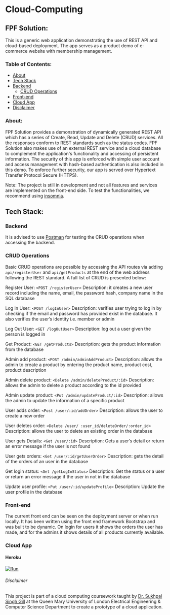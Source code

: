 # Cloud-Computing

## FPF Solution:
This is a generic web application demonstrating the use of REST API and cloud-based deployment. The app serves as a product demo of e-commerce website with membership management. 

### Table of Contents:
- [About](#about)
- [Tech Stack](#Tech-Stack)
- [Backend](#backend)
  - [CRUD Operations](#crud-operations)
- [Front-end](#Front-end)
- [Cloud App](#Cloud-app)
- [Disclaimer](#Disclaimer)

### About: 	
FPF Solution provides a demonstration of dynamically generated REST API which has a series of Create, Read, Update and Delete (CRUD) services. All the responses conform to REST standards such as the status codes. FPF Solution also makes use of an external REST service and a cloud database to complement the application's functionality and accessing of persistent information. The security of this app is enforced with simple user account and access management with hash-based authentication is also included in this demo. To enforce further security, our app is served over Hypertext Transfer Protocol Secure (HTTPS). 

Note: The project is still in development and not all features and services are implemented on the front-end side. To test the functionalities, we recommend using [insomnia](https://insomnia.rest/).

## Tech Stack:
### Backend
It is advised to use [Postman](https://www.postman.com/) for testing the CRUD operations when accessing the backend.
### CRUD Operations
Basic CRUD operations are possible by accessing the API routes via adding ``api/registerUser`` and ``api/getProducts`` at the end of the web address following the REST standard. A full list of CRUD is presented below:

Register User:  ``<POST /registerUser>``
Description: it creates a new user record including the name, email, the password hash, company name in the SQL database 

Log In User:  ``<POST /logInUser>`` Description: verifies user trying to log in by checking if the email and password has provided exist in the database. It also verifies the user’s identity i.e. member or admin

Log Out User:  ``<GET /logOutUser>`` Description: log out a user given the person is logged in 

Get Product:  ``<GET /getProducts>`` Description: gets the product information from the database

Admin add product:  ``<POST /admin/adminAddProduct>`` Description: allows the admin to create a product by entering the product name, product cost, product description

Admin delete product:  ``<Delete /admin/deleteProduct/:id>`` Description: allows the admin to delete a product according to the id provided

Admin update product:  ``<Put /admin/updateProduct/:id>`` 
Description: allows the admin to update the information of a specific product

User adds order:  ``<Post /user/:id/addOrder>`` Description: allows the user to create a new order

User deletes order:  ``<Delete /user/ :user_id/deleteOrder/:order_id>`` Description: allows the user to delete an existing order in the database

User gets Details:  ``<Get /user/:id>`` Description: Gets a user’s detail or return an error message if the user is not found

User gets orders:  ``<Get /user/:id/getUserOrder>`` Description: gets the detail of the orders of an user in the database

Get login status:  ``<Get /getLogInStatus>`` Description: Get the status or a user or return an error message if the user in not in the database 

Update user profile: ``<Put /user/:id/updateProfile>`` Description: Update the user profile in the database


### Front-end
The current front end can be seen on the deployment server or when run locally. 
It has been written using the front end framework Bootstrap and was built to be dynamic.
On login for users it shows the orders the user has made, and for the admins it shows details of all products currently available.

### Cloud App
#### Heroku
[![Run](https://www.herokucdn.com/deploy/button.svg)]() 

<!-- ### Disclaimer -->
###### Disclaimer
This project is part of a cloud computing coursework taught by [Dr. Sukhpal Singh Gill](https://github.com/iamssgill) at the Queen Mary University of London Electrical Engineering & Computer Science Department to create a prototype of a cloud application.
